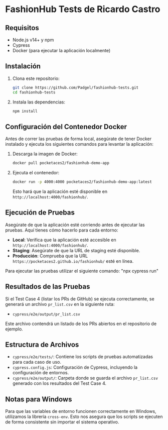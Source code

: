 
# FashionHub Tests de Ricardo Castro

## Requisitos
- Node.js v14+ y npm
- Cypress
- Docker (para ejecutar la aplicación localmente)

## Instalación
1. Clona este repositorio:
   ```bash
   git clone https://github.com/Padgel/fashionhub-tests.git
   cd fashionhub-tests
   ```
2. Instala las dependencias:
   ```bash
   npm install
   ```

## Configuración del Contenedor Docker
Antes de correr las pruebas de forma local, asegúrate de tener Docker instalado y ejecuta los siguientes comandos para levantar la aplicación:
1. Descarga la imagen de Docker:
   ```bash
   docker pull pocketaces2/fashionhub-demo-app
   ```
2. Ejecuta el contenedor:
   ```bash
   docker run -p 4000:4000 pocketaces2/fashionhub-demo-app:latest
   ```
   Esto hará que la aplicación esté disponible en `http://localhost:4000/fashionhub/`.

## Ejecución de Pruebas
Asegúrate de que la aplicación esté corriendo antes de ejecutar las pruebas. Aquí tienes cómo hacerlo para cada entorno:

- **Local**: Verifica que la aplicación esté accesible en `http://localhost:4000/fashionhub/`.
- **Staging**: Asegúrate de que la URL de staging esté disponible.
- **Producción**: Comprueba que la URL `https://pocketaces2.github.io/fashionhub/` esté en línea.

Para ejecutar las pruebas utilizar el siguiente comando:
"npx cypress run"

## Resultados de las Pruebas

Si el Test Case 4 (listar los PRs de GitHub) se ejecuta correctamente, se generará un archivo `pr_list.csv` en la siguiente ruta:
- `cypress/e2e/output/pr_list.csv`

Este archivo contendrá un listado de los PRs abiertos en el repositorio de ejemplo.

## Estructura de Archivos
- `cypress/e2e/tests/`: Contiene los scripts de pruebas automatizadas para cada caso de uso.
- `cypress.config.js`: Configuración de Cypress, incluyendo la configuración de entornos.
- `cypress/e2e/output/`: Carpeta donde se guarda el archivo `pr_list.csv` generado con los resultados del Test Case 4.

## Notas para Windows
Para que las variables de entorno funcionen correctamente en Windows, utilizamos la librería `cross-env`. Esto nos asegura que los scripts se ejecuten de forma consistente sin importar el sistema operativo.
